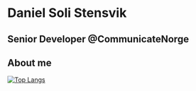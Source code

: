 # Daniel Soli Stensvik
## Senior Developer @CommunicateNorge

## About me

[![Top Langs](https://github-readme-stats.vercel.app/api/top-langs/?username=danielsolistensvik)](https://github.com/danielsolistensvik/github-readme-stats)
<!--
**danielsolistensvik/danielsolistensvik** is a ✨ _special_ ✨ repository because its `README.md` (this file) appears on your GitHub profile.

Here are some ideas to get you started:

- 🔭 I’m currently working on ...
- 🌱 I’m currently learning ...
- 👯 I’m looking to collaborate on ...
- 🤔 I’m looking for help with ...
- 💬 Ask me about ...
- 📫 How to reach me: ...
- 😄 Pronouns: ...
- ⚡ Fun fact: ...
-->

